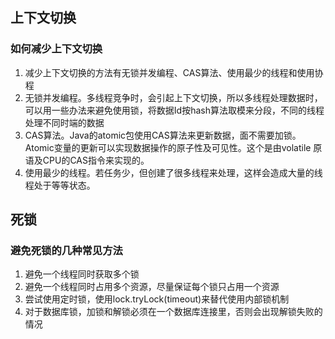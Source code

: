 ## 上下文切换
### 如何减少上下文切换

1. 减少上下文切换的方法有无锁并发编程、CAS算法、使用最少的线程和使用协程
2. 无锁并发编程。多线程竞争时，会引起上下文切换，所以多线程处理数据时，可以用一些办法来避免使用锁，将数据Id按hash算法取模来分段，不同的线程处理不同时端的数据
3. CAS算法。Java的atomic包使用CAS算法来更新数据，面不需要加锁。Atomic变量的更新可以实现数据操作的原子性及可见性。这个是由volatile 原语及CPU的CAS指令来实现的。
4. 使用最少的线程。若任务少，但创建了很多线程来处理，这样会造成大量的线程处于等等状态。

## 死锁
### 避免死锁的几种常见方法

1. 避免一个线程同时获取多个锁 
2. 避免一个线程同时占用多个资源，尽量保证每个锁只占用一个资源 
3. 尝试使用定时锁，使用lock.tryLock(timeout)来替代使用内部锁机制 
4. 对于数据库锁，加锁和解锁必须在一个数据库连接里，否则会出现解锁失败的情况